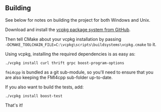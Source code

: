 
## Building

See below for notes on building the project for both Windows and Unix.


Download and install the [vcpkg package system from GitHub](https://github.com/Microsoft/vcpkg).

Then tell CMake about your vcpkg installation by passing <br> ```-DCMAKE_TOOLCHAIN_FILE=C:\vcpkg\scripts\buildsystems\vcpkg.cmake``` to it. 

Using vcpkg, installing the required dependencies is as easy as:

```
./vcpkg install curl thrift grpc boost-program-options
```

```fmi4cpp``` is bundled as a git sub-module, so you'll need to ensure that you are also keeping the FMI4cpp sub-folder up-to-date.

If you also want to build the tests, add:

```
./vcpkg install boost-test
```

That's it!
